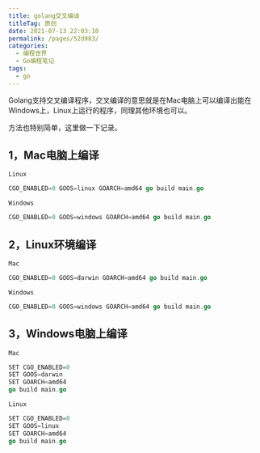 ```yaml
---
title: golang交叉编译
titleTag: 原创
date: 2021-07-13 22:03:10
permalink: /pages/52d983/
categories:
  - 编程世界
  - Go编程笔记
tags:
  - go
---
```


Golang支持交叉编译程序，交叉编译的意思就是在Mac电脑上可以编译出能在Windows上，Linux上运行的程序，同理其他环境也可以。

方法也特别简单，这里做一下记录。

## 1，Mac电脑上编译

`Linux`

```go
CGO_ENABLED=0 GOOS=linux GOARCH=amd64 go build main.go
```

`Windows`

```go
CGO_ENABLED=0 GOOS=windows GOARCH=amd64 go build main.go
```

## 2，Linux环境编译

`Mac`

```go
CGO_ENABLED=0 GOOS=darwin GOARCH=amd64 go build main.go
```

`Windows`

```go
CGO_ENABLED=0 GOOS=windows GOARCH=amd64 go build main.go
```

## 3，Windows电脑上编译

`Mac`

```go
SET CGO_ENABLED=0
SET GOOS=darwin
SET GOARCH=amd64
go build main.go
```

`Linux`

```go
SET CGO_ENABLED=0
SET GOOS=linux
SET GOARCH=amd64
go build main.go
```


